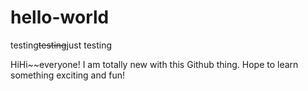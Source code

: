 # hello-world
testing~~testing~~just testing

HiHi~~everyone! I am totally new with this Github thing. Hope to learn something exciting and fun!

